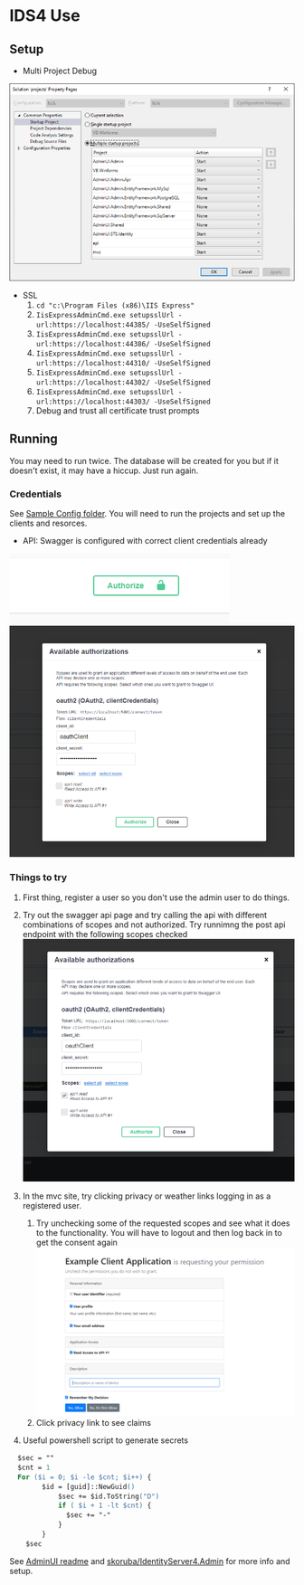 # IDS4 Use

## Setup

- Multi Project Debug

![multi debug](/assets/multi%20debug.png)

- SSL
  1. ```cd "c:\Program Files (x86)\IIS Express"```
  1. ```IisExpressAdminCmd.exe setupsslUrl -url:https://localhost:44385/ -UseSelfSigned```
  1. ```IisExpressAdminCmd.exe setupsslUrl -url:https://localhost:44386/ -UseSelfSigned```
  1. ```IisExpressAdminCmd.exe setupsslUrl -url:https://localhost:44310/ -UseSelfSigned```
  1. ```IisExpressAdminCmd.exe setupsslUrl -url:https://localhost:44302/ -UseSelfSigned```
  1. ```IisExpressAdminCmd.exe setupsslUrl -url:https://localhost:44303/ -UseSelfSigned```
  1. Debug and trust all certificate trust prompts

## Running

You may need to run twice.  The database will be created for you but if it doesn't exist, it may have a hiccup.  Just run again.

### Credentials

See [Sample Config folder](src/AdminUI/src/AdminUI.Admin/Sample%20Config).  You will need to run the projects and set up the clients and resorces.  

- API: Swagger is configured with correct client credentials already

![authorize btn](/assets/authorize%20btn.png)
![authorize dlg](/assets/authorize%20dlg.png)

### Things to try

1. First thing, register a user so you don't use the admin user to do things.
1. Try out the swagger api page and try calling the api with different combinations of scopes and not authorized.  Try runnimng the post api endpoint with the following scopes checked
  ![only read](/assets/only%20read.png)

1. In the mvc site, try clicking privacy or weather links logging in as a registered user.
    1. Try unchecking some of the requested scopes and see what it does to the functionality.  You will have to logout and then log back in to get the consent again
    ![consent](/assets/consent.png)
    1. Click privacy link to see claims
1. Useful powershell script to generate secrets

  ```ps
    $sec = ""
    $cnt = 1
    For ($i = 0; $i -le $cnt; $i++) {
          $id = [guid]::NewGuid()
              $sec += $id.ToString("D")
              if ( $i + 1 -lt $cnt) {
                $sec += "-"    
              }
          }
      $sec


  ```

See [AdminUI readme](/src/AdminUI/readme.md) and [skoruba/IdentityServer4.Admin](https://github.com/skoruba/IdentityServer4.Admin) for more info and setup.
